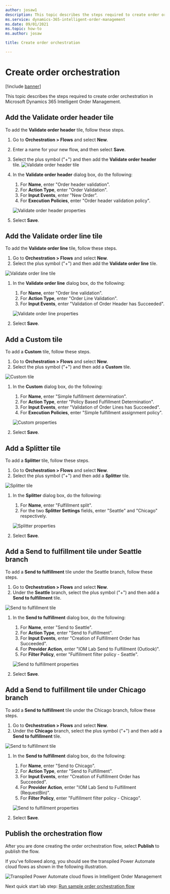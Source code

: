 ```yaml
---
author: josaw1
description: This topic describes the steps required to create order orchestration in Microsoft Dynamics 365 Intelligent Order Management.
ms.service: dynamics-365-intelligent-order-management
ms.date: 09/01/2021
ms.topic: how-to
ms.author: josaw

title: Create order orchestration

---
```


# Create order orchestration

[!include [banner](includes/banner.md)]

This topic describes the steps required to create order orchestration in Microsoft Dynamics 365 Intelligent Order Management.

## Add the Validate order header tile

To add the **Validate order header** tile, follow these steps.

1. Go to **Orchestration \> Flows** and select **New**.
1. Enter a name for your new flow, and then select **Save**.
1. Select the plus symbol ("+") and then add the **Validate order header** tile.
    ![Validate order header tile](media/lab_validate_order_header_tile.png)
1. In the **Validate order header** dialog box, do the following:
    1. For **Name**, enter "Order header validation".
    1. For **Action Type**, enter "Order Validation".
    1. For **Input Events**, enter "New Order".
    1. For **Execution Policies**, enter "Order header validation policy".

    ![Validate order header properties](media/lab_validate_order_header_properties.png)
1. Select **Save**.

## Add the Validate order line tile

To add the **Validate order line** tile, follow these steps.

1. Go to **Orchestration \> Flows** and select **New**.
1. Select the plus symbol ("+") and then add the **Validate order line** tile.

![Validate order line tile](media/lab_validate_order_line_tile.png)
1. In the **Validate order line** dialog box, do the following:
    1. For **Name**, enter "Order line validation".
    1. For **Action Type**, enter "Order Line Validation".
    1. For **Input Events**, enter "Validation of Order Header has Succeeded".

    ![Validate order line properties](media/lab_validate_order_line_properties.png)
1. Select **Save**.

## Add a Custom tile

To add a **Custom** tile, follow these steps.

1. Go to **Orchestration \> Flows** and select **New**.
1. Select the plus symbol ("+") and then add a **Custom** tile.

![Custom tile](media/lab_custom_tile.png)
1. In the **Custom** dialog box, do the following:
    1. For **Name**, enter "Simple fulfillment determination".
    1. For **Action Type**, enter "Policy Based Fulfillment Determination".
    1. For **Input Events**, enter "Validation of Order Lines has Succeeded".
    1. For **Execution Policies**, enter "Simple fulfillment assignment policy".

    ![Custom properties](media/lab_custom_properties.png)
1. Select **Save**.

## Add a Splitter tile

To add a **Splitter** tile, follow these steps.

1. Go to **Orchestration \> Flows** and select **New**.
1. Select the plus symbol ("+") and then add a **Splitter** tile.

![Splitter tile](media/lab_splitter_tile.png)
1. In the **Splitter** dialog box, do the following:
    1. For **Name**, enter "Fulfillment split".
    1. For the two **Splitter Settings** fields, enter "Seattle" and "Chicago" respectively.

    ![Splitter properties](media/lab_splitter_properties.png)
1. Select **Save**.

## Add a Send to fulfillment tile under Seattle branch

To add a **Send to fulfillment** tile under the Seattle branch, follow these steps.

1. Go to **Orchestration \> Flows** and select **New**.
1. Under the **Seattle** branch, select the plus symbol ("+") and then add a **Send to fulfillment** tile.

![Send to fulfillment tile](media/lab_send_fulfillment_tile.png)
1. In the **Send to fulfillment** dialog box, do the following:
    1. For **Name**, enter "Send to Seattle".
    1. For **Action Type**, enter "Send to Fulfillment".
    1. For **Input Events**, enter "Creation of Fulfillment Order has Succeeded".
    1. For **Provider Action**, enter "IOM Lab Send to Fulfillment (Outlook)".
    1. For **Filter Policy**, enter "Fulfillment filter policy - Seattle".

    ![Send to fulfillment properties](media/lab_send_fulfillment_prop.png)
1. Select **Save**.

## Add a Send to fulfillment tile under Chicago branch

To add a **Send to fulfillment** tile under the Chicago branch, follow these steps.

1. Go to **Orchestration \> Flows** and select **New**.
1. Under the **Chicago** branch, select the plus symbol ("+") and then add a **Send to fulfillment** tile.

![Send to fulfillment tile](media/lab_send_fulfillment_tile_2.png)
1. In the **Send to fulfillment** dialog box, do the following:
    1. For **Name**, enter "Send to Chicago".
    1. For **Action Type**, enter "Send to Fulfillment".
    1. For **Input Events**, enter "Creation of Fulfillment Order has Succeeded".
    1. For **Provider Action**, enter "IOM Lab Send to Fulfillment (RequestBin)".
    1. For **Filter Policy**, enter "Fulfillment filter policy - Chicago".

    ![Send to fulfillment properties](media/lab_send_fulfillment_prop_2.png)
1. Select **Save**.

## Publish the orchestration flow

After you are done creating the order orchestration flow, select **Publish** to publish the flow. 

If you've followed along, you should see the transpiled Power Automate cloud flows as shown in the following illustration.

![Transpiled Power Automate cloud flows in Intelligent Order Management](media/lab_order_orch.png)

Next quick start lab step: [Run sample order orchestration flow](lab-run-sample-order-orch-flow.md)
